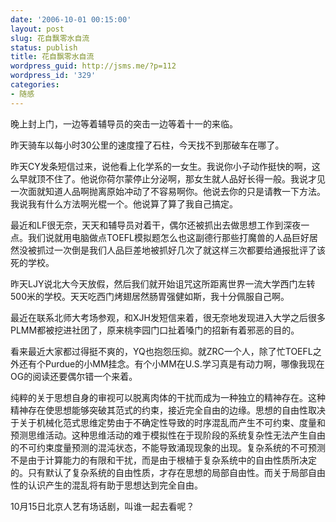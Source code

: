 ```yaml
---
date: '2006-10-01 00:15:00'
layout: post
slug: 花自飘零水自流
status: publish
title: 花自飘零水自流
wordpress_guid: http://jsms.me/?p=112
wordpress_id: '329'
categories:
- 随感
---
```


晚上封上门，一边等着辅导员的突击一边等着十一的来临。

昨天骑车以每小时30公里的速度撞了石柱，今天找不到那破车在哪了。

昨天CY发条短信过来，说他看上化学系的一女生。我说你小子动作挺快的啊，这么早就顶不住了。他说你荷尔蒙停止分泌啊，那女生就人品好长得一般。我说才见一次面就知道人品啊抛离原始冲动了不容易啊你。他说去你的只是请教一下方法。我说我有什么方法啊光棍一个。他说算了算了我自己搞定。

最近和LF很无奈，天天和辅导员对着干，偶尔还被抓出去做思想工作到深夜一点。我们说就用电脑做点TOEFL模拟题怎么也这副德行那些打魔兽的人品巨好居然没被抓过一次倒是我们人品巨差地被抓好几次了就这样三次都要给通报批评了该死的学校。

昨天LJY说北大今天放假，然后我们就开始诅咒这所距离世界一流大学西门左转500米的学校。天天吃西门烤翅居然肠胃强健如斯，我十分佩服自己啊。

最近在联系北师大考场参观，和XJH发短信来着，很无奈地发现进入大学之后很多PLMM都被挖进社团了，原来桃李园门口扯着嗓门的招新有着邪恶的目的。

看来最近大家都过得挺不爽的，YQ也抱怨压抑。就ZRC一个人，除了忙TOEFL之外还有个Purdue的小MM挂念。有个小MM在U.S.学习真是有动力啊，哪像我现在OG的阅读还要偶尔错一个来着。

纯粹的关于思想自身的审视可以脱离肉体的干扰而成为一种独立的精神存在。这种精神存在使思想能够突破其范式的约束，接近完全自由的边缘。思想的自由性取决于关于机械化范式思维定势由于不确定性导致的时序混乱而产生不可约束、度量和预测思维活动。这种思维活动的难于模拟性在于现阶段的系统复杂性无法产生自由的不可约束度量预测的混沌状态，不能导致涌现现象的出现。复杂系统的不可预测不是由于计算能力的有限和干扰，而是由于根植于复杂系统中的自由性质所决定的。只有默认了复杂系统的自由性质，才存在思想的局部自由性。而关于局部自由性的认识产生的混乱将有助于思想达到完全自由。

10月15日北京人艺有场话剧，叫谁一起去看呢？
